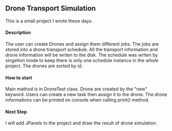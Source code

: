 ## Drone Transport Simulation
This is a small project I wrote these days.
#### Description
The user can create Drones and assign them different jobs. The jobs are stored into a drone transport schedule. All the transport information and drone information will be writen to the disk. 
The schedule was writen by singelton mode to keep there is only one schedule instance in the whole project.
The drones are sorted by id. 

#### How to start
Main mathod is in DroneTest class.
Drone are created by the "new" keyword.
Users can create a new task then assign it to the drone. The drone informations can be printed on console when calling print() method.


#### Next Step
I will add JPanels to the project and draw the result of drone simulation. 


